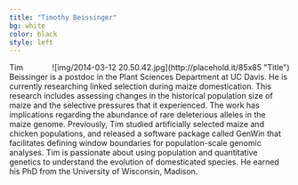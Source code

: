 ```yaml
---
title: "Timothy Beissinger"
bg: white
color: black
style: left
---
```


<div style="float: right">
    ![img/2014-03-12 20.50.42.jpg](http://placehold.it/85x85 "Title")
</div>

Tim Beissinger is a postdoc in the Plant Sciences Department at UC Davis.  He is currently researching linked selection during maize domestication. This research includes assessing changes in the historical population size of maize and the selective pressures that it experienced. The work has implications regarding the abundance of rare deleterious alleles in the maize genome. Previously, Tim studied artificially selected maize and chicken populations, and released a software package called GenWin that facilitates defining window boundaries for population-scale genomic analyses. Tim is passionate about using population and quantitative genetics to understand the evolution of domesticated species. He earned his PhD from the University of Wisconsin, Madison.


